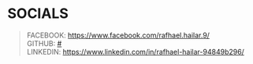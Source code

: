 # SOCIALS
> FACEBOOK: https://www.facebook.com/rafhael.hailar.9/ <br/>
> GITHUB: [#](https://github.com/RafhaelHailar/) </br>
> LINKEDIN: https://www.linkedin.com/in/rafhael-hailar-94849b296/ <br/>

<!---
RafhaelHailar/RafhaelHailar is a ✨ special ✨ repository because its `README.md` (this file) appears on your GitHub profile.
You can click the Preview link to take a look at your changes.
--->
